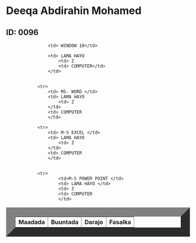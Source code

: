 
<html>
    <title> Natiijo</title>
    <head>
        <link rel="stylesheet" href="table.css"/>
        <body>  
            <h1> Deeqa Abdirahin Mohamed </h1>
            <h2> ID: 0096</h2>
            <table border="25">
                <tr>
                    <th>Maadada </th>
                    <th>Buuntada</th>
                    <th>Darajo</th>
                    <th>Fasalka</th>
                </tr>
                
                    <td> WINDOW 10</td>
                   
                    <td> LAMA HAYO
                        <td> Z
                        <td> COMPUTER</td>
                    </td>
           
            
                <tr>
                    <td> MS- WORD </td>
                    <td> LAMA HAYO
                        <td> Z
                    </td>
                    <td> COMPUTER
                    </td>
          
                <tr>   
                    <td> M-S EXCEL </td>
                    <td> LAMA HAYO
                        <td> Z
                    </td>
                    <td> COMPUTER
                    </td>
        
               
                <tr>
                        <td>M-S POWER POINT </td>
                        <td> LAMA HAYO </td>
                        <td> Z
                        <td> COMPUTER
                        </td>
               
                  
                   

